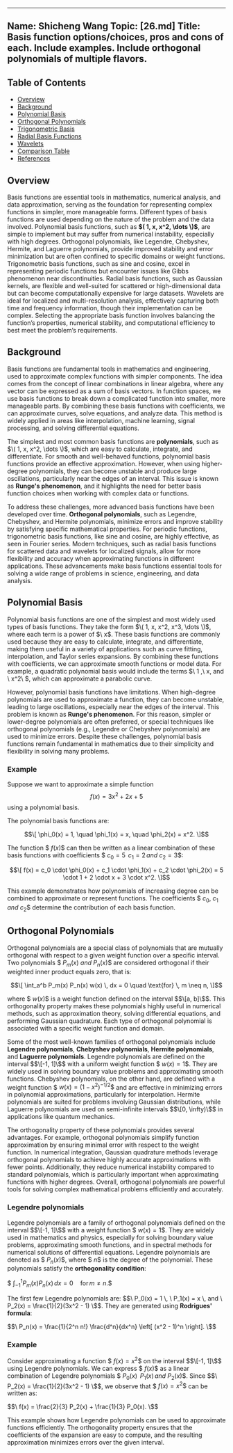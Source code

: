 ---
Name: Shicheng Wang
Topic: [26.md]
Title: Basis function options/choices, pros and cons of each. Include examples. Include orthogonal polynomials of multiple flavors.
----
## Table of Contents
- [Overview](#Overview)
- [Background](#Background)
- [Polynomial Basis](#polynomial-basis)
- [Orthogonal Polynomials](#orthogonal-polynomials)
- [Trigonometric Basis](#trigonometric-basis)
- [Radial Basis Functions](#radial-basis-functions)
- [Wavelets](#wavelets)
- [Comparison Table](#comparison-table)
- [References](#references)

## Overview
Basis functions are essential tools in mathematics, numerical analysis, and data approximation, serving as the foundation for representing complex functions in simpler, more manageable forms. Different types of basis functions are used depending on the nature of the problem and the data involved. Polynomial basis functions, such as **$( 1, x, x^2, \dots \)$**, are simple to implement but may suffer from numerical instability, especially with high degrees. Orthogonal polynomials, like Legendre, Chebyshev, Hermite, and Laguerre polynomials, provide improved stability and error minimization but are often confined to specific domains or weight functions. Trigonometric basis functions, such as sine and cosine, excel in representing periodic functions but encounter issues like Gibbs phenomenon near discontinuities. Radial basis functions, such as Gaussian kernels, are flexible and well-suited for scattered or high-dimensional data but can become computationally expensive for large datasets. Wavelets are ideal for localized and multi-resolution analysis, effectively capturing both time and frequency information, though their implementation can be complex. Selecting the appropriate basis function involves balancing the function’s properties, numerical stability, and computational efficiency to best meet the problem’s requirements.


## Background
Basis functions are fundamental tools in mathematics and engineering, used to approximate complex functions with simpler components. The idea comes from the concept of linear combinations in linear algebra, where any vector can be expressed as a sum of basis vectors. In function spaces, we use basis functions to break down a complicated function into smaller, more manageable parts. By combining these basis functions with coefficients, we can approximate curves, solve equations, and analyze data. This method is widely applied in areas like interpolation, machine learning, signal processing, and solving differential equations.

The simplest and most common basis functions are **polynomials**, such as $\( 1, x, x^2, \dots \)$, which are easy to calculate, integrate, and differentiate. For smooth and well-behaved functions, polynomial basis functions provide an effective approximation. However, when using higher-degree polynomials, they can become unstable and produce large oscillations, particularly near the edges of an interval. This issue is known as **Runge's phenomenon**, and it highlights the need for better basis function choices when working with complex data or functions.

To address these challenges, more advanced basis functions have been developed over time. **Orthogonal polynomials**, such as Legendre, Chebyshev, and Hermite polynomials, minimize errors and improve stability by satisfying specific mathematical properties. For periodic functions, trigonometric basis functions, like sine and cosine, are highly effective, as seen in Fourier series. Modern techniques, such as radial basis functions for scattered data and wavelets for localized signals, allow for more flexibility and accuracy when approximating functions in different applications. These advancements make basis functions essential tools for solving a wide range of problems in science, engineering, and data analysis.



## Polynomial Basis
Polynomial basis functions are one of the simplest and most widely used types of basis functions. They take the form $\( 1, x, x^2, x^3, \dots \)$, where each term is a power of $\ x\$. These basis functions are commonly used because they are easy to calculate, integrate, and differentiate, making them useful in a variety of applications such as curve fitting, interpolation, and Taylor series expansions. By combining these functions with coefficients, we can approximate smooth functions or model data. For example, a quadratic polynomial basis would include the terms $\ 1 \,\ x\, and  \ x^2\ $, which can approximate a parabolic curve.

However, polynomial basis functions have limitations. When high-degree polynomials are used to approximate a function, they can become unstable, leading to large oscillations, especially near the edges of the interval. This problem is known as **Runge's phenomenon**. For this reason, simpler or lower-degree polynomials are often preferred, or special techniques like orthogonal polynomials (e.g., Legendre or Chebyshev polynomials) are used to minimize errors. Despite these challenges, polynomial basis functions remain fundamental in mathematics due to their simplicity and flexibility in solving many problems.

### Example

Suppose we want to approximate a simple function $$\ f(x) = 3x^2 + 2x + 5 \ $$ using a polynomial basis. 

The polynomial basis functions are:

$$\[
\phi_0(x) = 1, \quad \phi_1(x) = x, \quad \phi_2(x) = x^2.
\]$$

The function $$\ f(x) \$$ can then be written as a linear combination of these basis functions with coefficients $$\ c_0 = 5 \, \ c_1 = 2 \, and \ c_2 = 3 \$$:

$$\[
f(x) = c_0 \cdot \phi_0(x) + c_1 \cdot \phi_1(x) + c_2 \cdot \phi_2(x) = 5 \cdot 1 + 2 \cdot x + 3 \cdot x^2.
\]$$

This example demonstrates how polynomials of increasing degree can be combined to approximate or represent functions. The coefficients $$\ c_0, \ c_1\,  and \ c_2 \$$ determine the contribution of each basis function.

## Orthogonal Polynomials
Orthogonal polynomials are a special class of polynomials that are mutually orthogonal with respect to a given weight function over a specific interval. Two polynomials $$\ P_m(x) \ and \ P_n(x) \$$ are considered orthogonal if their weighted inner product equals zero, that is:

$$\[
\int_a^b P_m(x) P_n(x) w(x) \, dx = 0 \quad \text{for} \, m \neq n,
\]$$

where $$\ w(x) \$$ is a weight function defined on the interval $$\[a, b]\$$. This orthogonality property makes these polynomials highly useful in numerical methods, such as approximation theory, solving differential equations, and performing Gaussian quadrature. Each type of orthogonal polynomial is associated with a specific weight function and domain.

Some of the most well-known families of orthogonal polynomials include **Legendre polynomials**, **Chebyshev polynomials**, **Hermite polynomials**, and **Laguerre polynomials**. Legendre polynomials are defined on the interval $$\[-1, 1]\$$ with a uniform weight function $$\ w(x) = 1 \$$. They are widely used in solving boundary value problems and approximating smooth functions. Chebyshev polynomials, on the other hand, are defined with a weight function $$\ w(x) = (1 - x^2)^{-1/2} \$$ and are effective in minimizing errors in polynomial approximations, particularly for interpolation. Hermite polynomials are suited for problems involving Gaussian distributions, while Laguerre polynomials are used on semi-infinite intervals $$\[0, \infty)\$$ in applications like quantum mechanics.



The orthogonality property of these polynomials provides several advantages. For example, orthogonal polynomials simplify function approximation by ensuring minimal error with respect to the weight function. In numerical integration, Gaussian quadrature methods leverage orthogonal polynomials to achieve highly accurate approximations with fewer points. Additionally, they reduce numerical instability compared to standard polynomials, which is particularly important when approximating functions with higher degrees. Overall, orthogonal polynomials are powerful tools for solving complex mathematical problems efficiently and accurately.

### Legendre polynomials

Legendre polynomials are a family of orthogonal polynomials defined on the interval $$\[-1, 1]\$$ with a weight function $$\ w(x) = 1 \$$. They are widely used in mathematics and physics, especially for solving boundary value problems, approximating smooth functions, and in spectral methods for numerical solutions of differential equations. Legendre polynomials are denoted as $$\ P_n(x) \$$, where $$\ n \$$ is the degree of the polynomial. These polynomials satisfy the **orthogonality condition**:

$$\
\int_{-1}^1 P_m(x) P_n(x) \, dx = 0 \quad \text{for} \, m \neq n.
\$$

The first few Legendre polynomials are: $$\ P_0(x) = 1 \, \ P_1(x) = x \, and \ P_2(x) = \frac{1}{2}(3x^2 - 1) \$$. They are generated using **Rodrigues' formula**:

$$\
P_n(x) = \frac{1}{2^n n!} \frac{d^n}{dx^n} \left[ (x^2 - 1)^n \right].
\$$

### Example  
Consider approximating a function $$\ f(x) = x^2 \$$ on the interval $$\[-1, 1]\$$ using Legendre polynomials. We can express $$\ f(x) \$$ as a linear combination of Legendre polynomials $$\ P_0(x) \, \ P_1(x) \, and \ P_2(x) \$$. Since $$\ P_2(x) = \frac{1}{2}(3x^2 - 1) \$$, we observe that $$\ f(x) = x^2 \$$ can be written as:

$$\
f(x) = \frac{2}{3} P_2(x) + \frac{1}{3} P_0(x).
\$$


This example shows how Legendre polynomials can be used to approximate functions efficiently. The orthogonality property ensures that the coefficients of the expansion are easy to compute, and the resulting approximation minimizes errors over the given interval.
